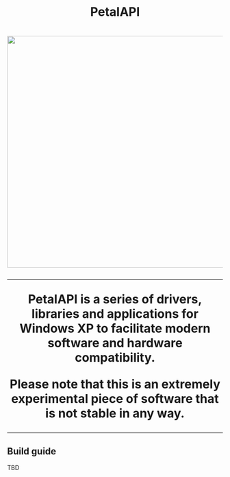 <h1 align="center">PetalAPI<h1 align="center">
<p align="center">
<img src="https://github.com/gorhill/uBlock/blob/main/img/xp-tan.png" height="540" width="640">
</p align="center">

***

PetalAPI is a series of drivers, libraries and applications for Windows XP to facilitate modern software and hardware compatibility.

Please note that this is an extremely experimental piece of software that is **not** stable in any way.

***

## Build guide

TBD